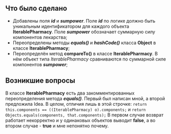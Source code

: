 ## Что было сделано
- Добавлены поля **_id_** и **_sumpower_**. Поле **_id_**
по логике должно быть уникальным идентификатором для каждого объекта
**IterablePharmacy**. Поле **_sumpower_** обозначает суммарную силу компонентов
лекарства;
- Переопределены методы **_equals()_** и **_hashCode()_**
класса **Object** в классе **IterablePharmacy**;
- Переопределён метод **compareTo()** в классе
**IterablePharmacy**. В нём объект типа _IterablePharmacy_
сравниваются по суммарной силе компонентов **_sumpower_**;

## Возникшие вопросы
В классе **IterablePharmacy** есть два закомментированных
переопределения метода **_equals()_**. Первый был написан мной,
а второй предложила Idea. В целом, отличия лишь в этой строчке:
`return this.components == ((IterablePharmacy) o).components;`
и
`return Objects.equals(components, that.components);`
В первом случае возврат работает некорректно и у одинаковых объектов
выводит **false**, а во втором случае - **true** и мне непонятно почему.